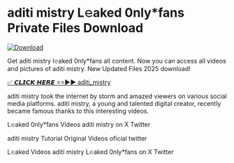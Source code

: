 # aditi mistry L𝚎aked 0nly*fans Private Files Download

[![Download](https://i.imgur.com/PoXn3jX.png)](https://mediafirer.com/aditi+mistry)

Get aditi mistry l𝚎aked 0nly*fans all content. Now you can access all videos and pictures of aditi mistry. New Updated Files 2025 download!

[✅ 𝘾𝙇𝙄𝘾𝙆 𝙃𝙀𝙍𝙀 ==►► aditi_mistry](https://mediafirer.com/aditi+mistry)

aditi mistry took the internet by storm and amazed viewers on various social media platforms. aditi mistry, a young and talented digital creator, recently became famous thanks to this interesting videos.

L𝚎aked 0nly*fans Videos aditi mistry on X Twitter

aditi mistry Tutorial Original Videos oficial twitter

L𝚎aked Videos aditi mistry L𝚎aked 0nly*fans on X Twitter